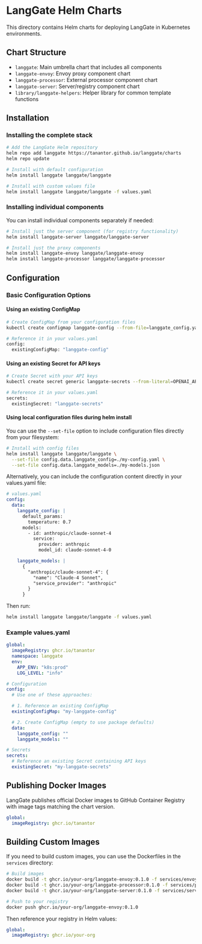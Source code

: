 # LangGate Helm Charts

This directory contains Helm charts for deploying LangGate in Kubernetes environments.

## Chart Structure

- `langgate`: Main umbrella chart that includes all components
- `langgate-envoy`: Envoy proxy component chart
- `langgate-processor`: External processor component chart
- `langgate-server`: Server/registry component chart
- `library/langgate-helpers`: Helper library for common template functions

## Installation

### Installing the complete stack

```bash
# Add the LangGate Helm repository
helm repo add langgate https://tanantor.github.io/langgate/charts
helm repo update

# Install with default configuration
helm install langgate langgate/langgate

# Install with custom values file
helm install langgate langgate/langgate -f values.yaml
```

### Installing individual components

You can install individual components separately if needed:

```bash
# Install just the server component (for registry functionality)
helm install langgate-server langgate/langgate-server

# Install just the proxy components
helm install langgate-envoy langgate/langgate-envoy
helm install langgate-processor langgate/langgate-processor
```

## Configuration

### Basic Configuration Options

#### Using an existing ConfigMap

```bash
# Create ConfigMap from your configuration files
kubectl create configmap langgate-config --from-file=langgate_config.yaml --from-file=langgate_models.json

# Reference it in your values.yaml
config:
  existingConfigMap: "langgate-config"
```

#### Using an existing Secret for API keys

```bash
# Create Secret with your API keys
kubectl create secret generic langgate-secrets --from-literal=OPENAI_API_KEY=sk-xxxx

# Reference it in your values.yaml
secrets:
  existingSecret: "langgate-secrets"
```

#### Using local configuration files during helm install

You can use the `--set-file` option to include configuration files directly from your filesystem:

```bash
# Install with config files
helm install langgate langgate/langgate \
  --set-file config.data.langgate_config=./my-config.yaml \
  --set-file config.data.langgate_models=./my-models.json
```

Alternatively, you can include the configuration content directly in your values.yaml file:

```yaml
# values.yaml
config:
  data:
    langgate_config: |
      default_params:
        temperature: 0.7
      models:
        - id: anthropic/claude-sonnet-4
          service:
            provider: anthropic
            model_id: claude-sonnet-4-0

    langgate_models: |
      {
        "anthropic/claude-sonnet-4": {
          "name": "Claude-4 Sonnet",
          "service_provider": "anthropic"
        }
      }
```

Then run:
```bash
helm install langgate langgate/langgate -f values.yaml
```

### Example values.yaml

```yaml
global:
  imageRegistry: ghcr.io/tanantor
  namespace: langgate
  env:
    APP_ENV: "k8s:prod"
    LOG_LEVEL: "info"

# Configuration
config:
  # Use one of these approaches:

  # 1. Reference an existing ConfigMap
  existingConfigMap: "my-langgate-config"

  # 2. Create ConfigMap (empty to use package defaults)
  data:
    langgate_config: ""
    langgate_models: ""

# Secrets
secrets:
  # Reference an existing Secret containing API keys
  existingSecret: "my-langgate-secrets"
```

## Publishing Docker Images

LangGate publishes official Docker images to GitHub Container Registry with image tags matching the chart version.

```yaml
global:
  imageRegistry: ghcr.io/tanantor
```

## Building Custom Images

If you need to build custom images, you can use the Dockerfiles in the `services` directory:

```bash
# Build images
docker build -t ghcr.io/your-org/langgate-envoy:0.1.0 -f services/envoy/Dockerfile .
docker build -t ghcr.io/your-org/langgate-processor:0.1.0 -f services/processor/Dockerfile .
docker build -t ghcr.io/your-org/langgate-server:0.1.0 -f services/server/Dockerfile .

# Push to your registry
docker push ghcr.io/your-org/langgate-envoy:0.1.0
```

Then reference your registry in Helm values:

```yaml
global:
  imageRegistry: ghcr.io/your-org
```
